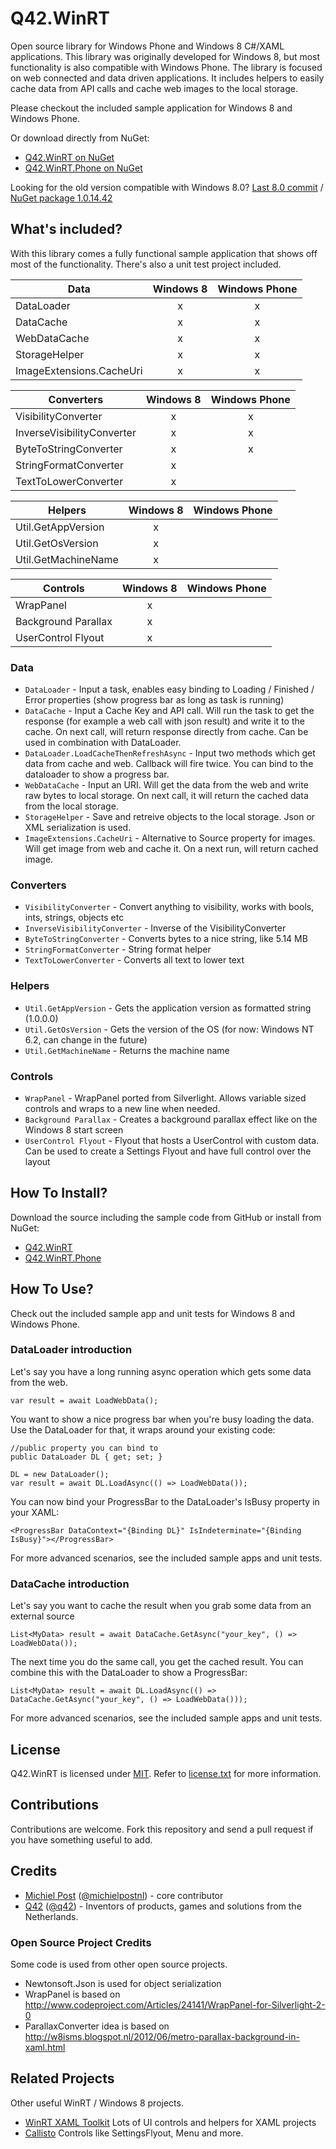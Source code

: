 Q42.WinRT
=========

Open source library for Windows Phone and Windows 8 C#/XAML applications. This library was originally developed for Windows 8, but most functionality is also compatible with Windows Phone.
The library is focused on web connected and data driven applications. It includes helpers to easily cache data from API calls and cache web images to the local storage.

Please checkout the included sample application for Windows 8 and Windows Phone.

Or download directly from NuGet:
- [Q42.WinRT on NuGet](https://nuget.org/packages/Q42.WinRT)
- [Q42.WinRT.Phone on NuGet](https://nuget.org/packages/Q42.WinRT.Phone)

Looking for the old version compatible with Windows 8.0?
[Last 8.0 commit](https://github.com/Q42/Q42.WinRT/tree/72c32592a8681154c17c246904b4d010c916bd5c) / [NuGet package 1.0.14.42](https://www.nuget.org/packages/Q42.WinRT/1.0.14.42)

## What's included?
With this library comes a fully functional sample application that shows off most of the functionality. There's also a unit test project included.

| Data     | Windows 8 | Windows Phone | 
| ------------- |:---------:|:-------------:|
| DataLoader      | x |x | 
| DataCache      | x |x |  
| WebDataCache      | x|x|
| StorageHelper      | x|x|
| ImageExtensions.CacheUri      | x|x|

| Converters     | Windows 8 | Windows Phone | 
| ------------- |:---------:|:-------------:|
| VisibilityConverter      | x |x |  
| InverseVisibilityConverter      | x |x |  
| ByteToStringConverter      | x |x |  
| StringFormatConverter      | x||
| TextToLowerConverter      | x||

| Helpers     | Windows 8 | Windows Phone | 
| ------------- |:---------:|:-------------:|
| Util.GetAppVersion      | x||
| Util.GetOsVersion      | x||
| Util.GetMachineName      | x||

| Controls     | Windows 8 | Windows Phone | 
| ------------- |:---------:|:-------------:|
| WrapPanel      | x||
| Background Parallax      | x||
| UserControl Flyout      | x||

### Data
* `DataLoader` - Input a task, enables easy binding to Loading / Finished / Error properties (show progress bar as long as task is running)
* `DataCache` - Input a Cache Key and API call. Will run the task to get the response (for example a web call with json result) and write it to the cache. On next call, will return response directly from cache. Can be used in combination with DataLoader.
* `DataLoader.LoadCacheThenRefreshAsync` - Input two methods which get data from cache and web. Callback will fire twice. You can bind to the dataloader to show a progress bar.
* `WebDataCache` - Input an URI. Will get the data from the web and write raw bytes to local storage. On next call, it will return the cached data from the local storage.
* `StorageHelper` - Save and retreive objects to the local storage. Json or XML serialization is used.
* `ImageExtensions.CacheUri` - Alternative to Source property for images. Will get image from web and cache it. On a next run, will return cached image.

### Converters
* `VisibilityConverter` - Convert anything to visibility, works with bools, ints, strings, objects etc
* `InverseVisibilityConverter` - Inverse of the VisibilityConverter
* `ByteToStringConverter` - Converts bytes to a nice string, like 5.14 MB
* `StringFormatConverter` - String format helper
* `TextToLowerConverter` - Converts all text to lower text

### Helpers
* `Util.GetAppVersion` - Gets the application version as formatted string (1.0.0.0)
* `Util.GetOsVersion` - Gets the version of the OS (for now: Windows NT 6.2, can change in the future)
* `Util.GetMachineName` - Returns the machine name

### Controls
* `WrapPanel` - WrapPanel ported from Silverlight. Allows variable sized controls and wraps to a new line when needed.
* `Background Parallax` - Creates a background parallax effect like on the Windows 8 start screen
* `UserControl Flyout` - Flyout that hosts a UserControl with custom data. Can be used to create a Settings Flyout and have full control over the layout


## How To Install?
Download the source including the sample code from GitHub or install from NuGet:
- [Q42.WinRT](https://nuget.org/packages/Q42.WinRT)
- [Q42.WinRT.Phone](https://nuget.org/packages/Q42.WinRT.Phone)

## How To Use?
Check out the included sample app and unit tests for Windows 8 and Windows Phone.

### DataLoader introduction
Let's say you have a long running async operation which gets some data from the web.

	var result = await LoadWebData();
	
You want to show a nice progress bar when you're busy loading the data. Use the DataLoader for that, it wraps around your existing code:

	//public property you can bind to
	public DataLoader DL { get; set; }
	
	DL = new DataLoader();
	var result = await DL.LoadAsync(() => LoadWebData());
	
You can now bind your ProgressBar to the DataLoader's IsBusy property in your XAML:
	
	<ProgressBar DataContext="{Binding DL}" IsIndeterminate="{Binding IsBusy}"></ProgressBar>
	
For more advanced scenarios, see the included sample apps and unit tests.

### DataCache introduction
Let's say you want to cache the result when you grab some data from an external source

	List<MyData> result = await DataCache.GetAsync("your_key", () => LoadWebData());
	
The next time you do the same call, you get the cached result.
You can combine this with the DataLoader to show a ProgressBar:

	List<MyData> result = await DL.LoadAsync(() => DataCache.GetAsync("your_key", () => LoadWebData()));

For more advanced scenarios, see the included sample apps and unit tests.

## License
Q42.WinRT is licensed under [MIT](http://www.opensource.org/licenses/mit-license.php "Read more about the MIT license form"). Refer to [license.txt](https://github.com/Q42/Q42.WinRT/blob/master/LICENSE.txt) for more information.

## Contributions
Contributions are welcome. Fork this repository and send a pull request if you have something useful to add.

## Credits
* [Michiel Post](http://www.michielpost.nl) ([@michielpostnl](http://twitter.com/michielpostnl)) - core contributor
* [Q42](http://www.q42.nl) ([@q42](http://twitter.com/q42)) - Inventors of products, games and solutions from the Netherlands.

### Open Source Project Credits
Some code is used from other open source projects.

* Newtonsoft.Json is used for object serialization
* WrapPanel is based on http://www.codeproject.com/Articles/24141/WrapPanel-for-Silverlight-2-0
* ParallaxConverter idea is based on http://w8isms.blogspot.nl/2012/06/metro-parallax-background-in-xaml.html

## Related Projects
Other useful WinRT / Windows 8 projects.

* [WinRT XAML Toolkit](http://winrtxamltoolkit.codeplex.com) Lots of UI controls and helpers for XAML projects
* [Callisto](https://github.com/timheuer/callisto) Controls like SettingsFlyout, Menu and more.
